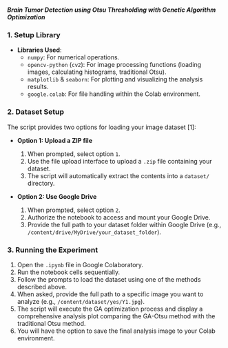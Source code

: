 ##### Brain Tumor Detection using Otsu Thresholding with Genetic Algorithm Optimization
### 1. Setup Library
*   **Libraries Used**:
    *   `numpy`: For numerical operations.
    *   `opencv-python` (`cv2`): For image processing functions (loading images, calculating histograms, traditional Otsu).
    *   `matplotlib` & `seaborn`: For plotting and visualizing the analysis results.
    *   `google.colab`: For file handling within the Colab environment.

### 2. Dataset Setup

The script provides two options for loading your image dataset [1]:

*   **Option 1: Upload a ZIP file**
    1.  When prompted, select option `1`.
    2.  Use the file upload interface to upload a `.zip` file containing your dataset.
    3.  The script will automatically extract the contents into a `dataset/` directory.

*   **Option 2: Use Google Drive**
    1.  When prompted, select option `2`.
    2.  Authorize the notebook to access and mount your Google Drive.
    3.  Provide the full path to your dataset folder within Google Drive (e.g., `/content/drive/MyDrive/your_dataset_folder`).

### 3. Running the Experiment

1.  Open the `.ipynb` file in Google Colaboratory.
2.  Run the notebook cells sequentially.
3.  Follow the prompts to load the dataset using one of the methods described above.
4.  When asked, provide the full path to a specific image you want to analyze (e.g., `/content/dataset/yes/Y1.jpg`).
5.  The script will execute the GA optimization process and display a comprehensive analysis plot comparing the GA-Otsu method with the traditional Otsu method.
6.  You will have the option to save the final analysis image to your Colab environment.
